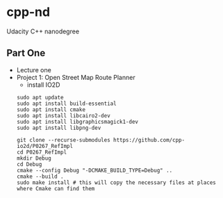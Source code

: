 # cpp-nd
Udacity C++ nanodegree

## Part One

- Lecture one
- Project 1: Open Street Map Route Planner
    - install IO2D
    ```
    sudo apt update
    sudo apt install build-essential
    sudo apt install cmake
    sudo apt install libcairo2-dev
    sudo apt install libgraphicsmagick1-dev
    sudo apt install libpng-dev

    git clone --recurse-submodules https://github.com/cpp-io2d/P0267_RefImpl
    cd P0267_RefImpl
    mkdir Debug
    cd Debug
    cmake --config Debug "-DCMAKE_BUILD_TYPE=Debug" ..
    cmake --build .
    sudo make install # this will copy the necessary files at places where Cmake can find them
    ```